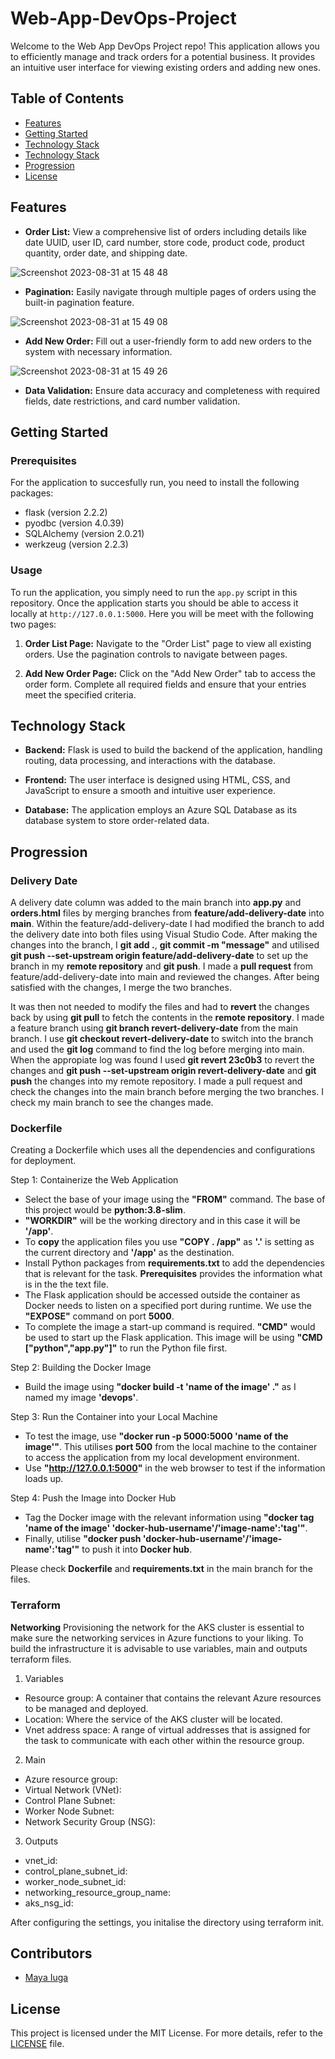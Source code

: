 # Web-App-DevOps-Project

Welcome to the Web App DevOps Project repo! This application allows you to efficiently manage and track orders for a potential business. It provides an intuitive user interface for viewing existing orders and adding new ones.

## Table of Contents

- [Features](#features)
- [Getting Started](#getting-started)
- [Technology Stack](#technology-stack)
- [Technology Stack](#technology-stack)
- [Progression](#progression)
- [License](#license)

## Features

- **Order List:** View a comprehensive list of orders including details like date UUID, user ID, card number, store code, product code, product quantity, order date, and shipping date.
  
![Screenshot 2023-08-31 at 15 48 48](https://github.com/maya-a-iuga/Web-App-DevOps-Project/assets/104773240/3a3bae88-9224-4755-bf62-567beb7bf692)

- **Pagination:** Easily navigate through multiple pages of orders using the built-in pagination feature.
  
![Screenshot 2023-08-31 at 15 49 08](https://github.com/maya-a-iuga/Web-App-DevOps-Project/assets/104773240/d92a045d-b568-4695-b2b9-986874b4ed5a)

- **Add New Order:** Fill out a user-friendly form to add new orders to the system with necessary information.
  
![Screenshot 2023-08-31 at 15 49 26](https://github.com/maya-a-iuga/Web-App-DevOps-Project/assets/104773240/83236d79-6212-4fc3-afa3-3cee88354b1a)

- **Data Validation:** Ensure data accuracy and completeness with required fields, date restrictions, and card number validation.

## Getting Started

### Prerequisites

For the application to succesfully run, you need to install the following packages:

- flask (version 2.2.2)
- pyodbc (version 4.0.39)
- SQLAlchemy (version 2.0.21)
- werkzeug (version 2.2.3)

### Usage

To run the application, you simply need to run the `app.py` script in this repository. Once the application starts you should be able to access it locally at `http://127.0.0.1:5000`. Here you will be meet with the following two pages:

1. **Order List Page:** Navigate to the "Order List" page to view all existing orders. Use the pagination controls to navigate between pages.

2. **Add New Order Page:** Click on the "Add New Order" tab to access the order form. Complete all required fields and ensure that your entries meet the specified criteria.

## Technology Stack

- **Backend:** Flask is used to build the backend of the application, handling routing, data processing, and interactions with the database.

- **Frontend:** The user interface is designed using HTML, CSS, and JavaScript to ensure a smooth and intuitive user experience.

- **Database:** The application employs an Azure SQL Database as its database system to store order-related data.

## Progression

### Delivery Date

A delivery date column was added to the main branch into **app.py** and **orders.html** files by merging branches from **feature/add-delivery-date** into **main**. Within the feature/add-delivery-date I had modified the branch to add the delivery date into both files using Visual Studio Code. After making the changes into the branch, I **git add .**, **git commit -m "message"** and utilised **git push --set-upstream origin feature/add-delivery-date** to set up the branch in my **remote repository** and **git push**. I made a **pull request** from feature/add-delivery-date into main and reviewed the changes. After being satisfied with the changes, I merge the two branches.

It was then not needed to modify the files and had to **revert** the changes back by using **git pull** to fetch the contents in the **remote repository**. I made a feature branch using **git branch revert-delivery-date** from the main branch. I use **git checkout revert-delivery-date** to switch into the branch and used the **git log** command to find the log before merging into main. When the appropiate log was found I used **git revert 23c0b3** to revert the changes and **git push --set-upstream origin revert-delivery-date** and **git push** the changes into my remote repository. I made a pull request and check the changes into the main branch before merging the two branches. I check my main branch to see the changes made.

### **Dockerfile**

Creating a Dockerfile which uses all the dependencies and configurations for deployment.

Step 1: Containerize the Web Application
- Select the base of your image using the **"FROM"** command. The base of this project would be **python:3.8-slim**.
- **"WORKDIR"** will be the working directory and in this case it will be **'/app'**.
- To **copy** the application files you use **"COPY . /app"** as **'.'** is setting as the current directory and **'/app'** as the destination.
- Install Python packages from **requirements.txt** to add the dependencies that is relevant for the task. **Prerequisites** provides the information what is in the the text file.
- The Flask application should be accessed outside the container as Docker needs to listen on a specified port during runtime. We use the **"EXPOSE"** command on port **5000**.
- To complete the image a start-up command is required. **"CMD"** would be used to start up the Flask application. This image will be using **"CMD ["python","app.py"]"** to run the Python file first.

Step 2: Building the Docker Image
- Build the image using **"docker build -t 'name of the image' ."** as I named my image **'devops'**.

Step 3: Run the Container into your Local Machine
- To test the image, use **"docker run -p 5000:5000 'name of the image'"**. This utilises **port 500** from the local machine to the container to access the application from my local development environment.
- Use **"http://127.0.0.1:5000"** in the web browser to test if the information loads up.

Step 4: Push the Image into Docker Hub
- Tag the Docker image with the relevant information using **"docker tag 'name of the image' 'docker-hub-username'/'image-name':'tag'"**.
- Finally, utilise **"docker push 'docker-hub-username'/'image-name':'tag'"** to push it into **Docker hub**.

Please check **Dockerfile** and **requirements.txt** in the main branch for the files.

### **Terraform**

**Networking**
Provisioning the network for the AKS cluster is essential to make sure the networking services in Azure functions to your liking. To build the infrastructure it is advisable to use variables, main and outputs terraform files.

1. Variables
- Resource group: A container that contains the relevant Azure resources to be managed and deployed. 
- Location: Where the service of the AKS cluster will be located.
- Vnet address space: A range of virtual addresses that is assigned for the task to communicate with each other within the resource group.

2. Main
- Azure resource group:
- Virtual Network (VNet):
- Control Plane Subnet:
- Worker Node Subnet:
- Network Security Group (NSG):

3. Outputs
- vnet_id:
- control_plane_subnet_id:
- worker_node_subnet_id:
- networking_resource_group_name:
- aks_nsg_id:

After configuring the settings, you initalise the directory using terraform init.

### 

## Contributors 

- [Maya Iuga]([https://github.com/yourusername](https://github.com/maya-a-iuga))

## License

This project is licensed under the MIT License. For more details, refer to the [LICENSE](LICENSE) file.
